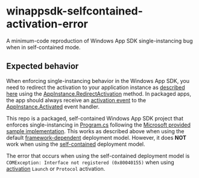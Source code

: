 # winappsdk-selfcontained-activation-error
A minimum-code reproduction of Windows App SDK single-instancing bug when in self-contained mode.

## Expected behavior
When enforcing single-instancing behavior in the Windows App SDK, you need to redirect the activation to your application instance as [described here](https://learn.microsoft.com/en-us/windows/apps/windows-app-sdk/migrate-to-windows-app-sdk/guides/applifecycle#instructions-for-c) using the [AppInstance.RedirectActivation](https://learn.microsoft.com/en-us/windows/windows-app-sdk/api/winrt/microsoft.windows.applifecycle.appinstance.redirectactivationtoasync?view=windows-app-sdk-1.2) method. In packaged apps, the app should always receive an [activation event](https://learn.microsoft.com/en-us/windows/apps/windows-app-sdk/applifecycle/applifecycle-rich-activation#activation-details-for-packaged-apps) to the [AppInstance.Activated](https://learn.microsoft.com/en-us/windows/windows-app-sdk/api/winrt/microsoft.windows.applifecycle.appinstance.activated?view=windows-app-sdk-1.2) event handler.

This repo is a packaged, self-contained Windows App SDK project that enforces single-instancing in [Program.cs](https://github.com/justinsoderstrom/winappsdk-selfcontained-activation-error/blob/master/WinAppSDKSelfContainedActivationError/Program.cs) following the [Microsoft provided sample implementation](https://github.com/microsoft/WindowsAppSDK-Samples/blob/main/Samples/AppLifecycle/Instancing/cs-winui-packaged/CsWinUiDesktopInstancing/CsWinUiDesktopInstancing/Program.cs). This works as described above when using the default [framework-dependent](https://learn.microsoft.com/en-us/windows/apps/package-and-deploy/deploy-overview) deployment model. However, it does **NOT** work when using the [self-contained](https://learn.microsoft.com/en-us/windows/apps/package-and-deploy/self-contained-deploy/deploy-self-contained-apps) deployment model.

The error that occurs when using the self-contained deployment model is `COMException: Interface not registered (0x80040155)` when using [activation](https://learn.microsoft.com/en-us/windows/windows-app-sdk/api/winrt/microsoft.windows.applifecycle.extendedactivationkind?view=windows-app-sdk-1.2) `Launch` or `Protocol` activation.
